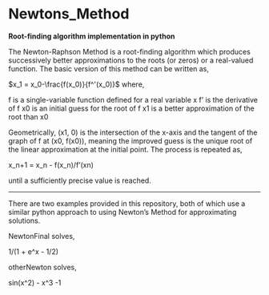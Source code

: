 # Newtons_Method
**Root-finding algorithm implementation in python** 

The Newton-Raphson Method is a root-finding algorithm which produces successively better approximations to the roots (or zeros) or a real-valued function. The basic version of this method can be written as,

$x_1 = x_0-\frac{f(x_0)}{f^'(x_0)}$   where,

f is a single-variable function defined for a real variable x 
f’ is the derivative of f 
x0 is an initial guess for the root of f 
x1 is a better approximation of the root than x0

Geometrically, (x1, 0) is the intersection of the x-axis and the tangent of the graph of f at (x0, f(x0)), meaning the improved guess is the unique root of the linear approximation at the initial point. The process is repeated as,

x_n+1 = x_n - f(x_n)/f’(xn) 

until a sufficiently precise value is reached. 

-----------------------------------------------------

There are two examples provided in this repository, both of which use a similar python approach to using Newton’s Method for approximating solutions. 

NewtonFinal solves,

1/(1 + e^x - 1/2)


otherNewton solves,

sin(x^2) - x^3 -1 

